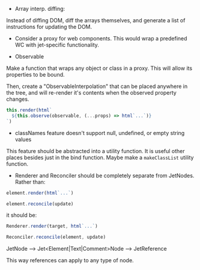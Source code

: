 - Array interp. diffing:

Instead of diffing DOM, diff the arrays themselves, and generate a list of instructions for updating the DOM.

- Consider a proxy for web components. This would wrap a predefined WC with jet-specific functionality.

- Observable

Make a function that wraps any object or class in a proxy. This will allow its properties to be bound.

Then, create a "ObservableInterpolation" that can be placed anywhere in the tree, and will re-render it's contents when the observed property changes.

```js
this.render(html`
  ${this.observe(observable, (...props) => html`...`)}
`)
```

- classNames feature doesn't support null, undefined, or empty string values

This feature should be abstracted into a utility function. It is useful other places besides just in the bind function. Maybe make a `makeClassList` utility function.

- Renderer and Reconciler should be completely separate from JetNodes. Rather than:

```js
element.render(html`...`)

element.reconcile(update)
```

it should be:

```js
Renderer.render(target, html`...`)

Reconciler.reconcile(element, update)
```

JetNode --> Jet<Element|Text|Comment>Node --> JetReference

This way references can apply to any type of node.